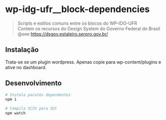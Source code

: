 # wp-idg-ufr__block-dependencies

> Scripts e estilos comuns entre os blocos do WP-IDG-UFR <br />
> Contem os recursos do Design System do Governo Federal do Brasil <br />
> @see https://dsgov.estaleiro.serpro.gov.br/


## Instalação

Trata-se se um plugin wordpress. Apenas copie para wp-content/plugins e ative no dashboard.

## Desenvolvimento

```bash
# Instala pacotes dependentes
npm i

# Compila SCSS para SCC
npm watch
```

